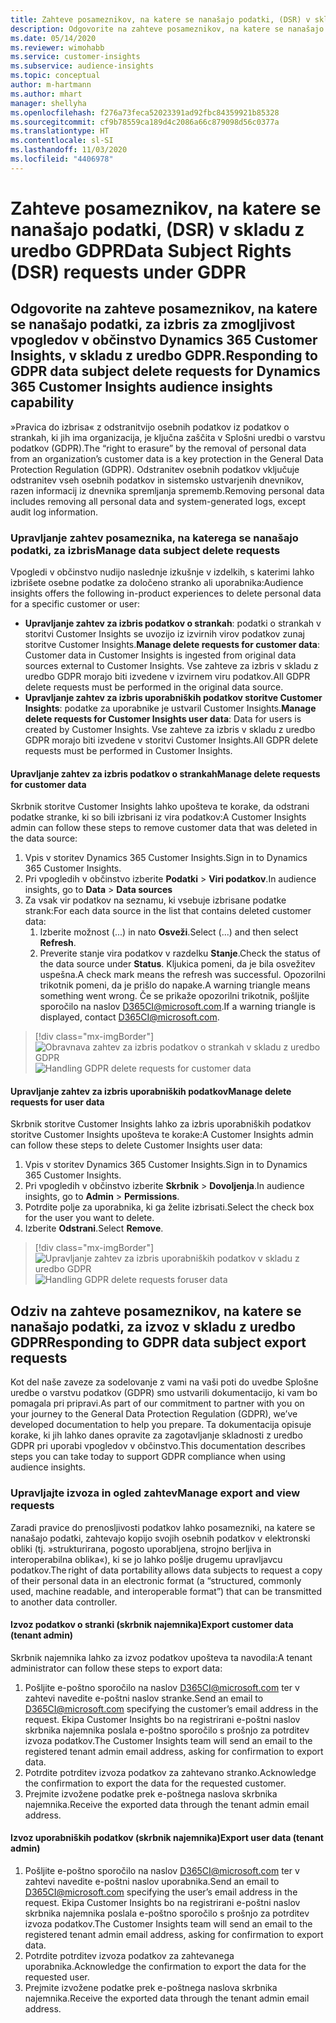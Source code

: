 ```yaml
---
title: Zahteve posameznikov, na katere se nanašajo podatki, (DSR) v skladu z uredbo GDPR | Microsoftovo gradivo
description: Odgovorite na zahteve posameznikov, na katere se nanašajo podatki, za zmogljivost vpogledov v občinstvo Dynamics 365 Customer Insights.
ms.date: 05/14/2020
ms.reviewer: wimohabb
ms.service: customer-insights
ms.subservice: audience-insights
ms.topic: conceptual
author: m-hartmann
ms.author: mhart
manager: shellyha
ms.openlocfilehash: f276a73feca52023391ad92fbc84359921b85328
ms.sourcegitcommit: cf9b78559ca189d4c2086a66c879098d56c0377a
ms.translationtype: HT
ms.contentlocale: sl-SI
ms.lasthandoff: 11/03/2020
ms.locfileid: "4406978"
---
```

# <a name="data-subject-rights-dsr-requests-under-gdpr"></a><span data-ttu-id="623fa-103">Zahteve posameznikov, na katere se nanašajo podatki, (DSR) v skladu z uredbo GDPR</span><span class="sxs-lookup"><span data-stu-id="623fa-103">Data Subject Rights (DSR) requests under GDPR</span></span>

## <a name="responding-to-gdpr-data-subject-delete-requests-for-dynamics-365-customer-insights-audience-insights-capability"></a><span data-ttu-id="623fa-104">Odgovorite na zahteve posameznikov, na katere se nanašajo podatki, za izbris za zmogljivost vpogledov v občinstvo Dynamics 365 Customer Insights, v skladu z uredbo GDPR.</span><span class="sxs-lookup"><span data-stu-id="623fa-104">Responding to GDPR data subject delete requests for Dynamics 365 Customer Insights audience insights capability</span></span>

<span data-ttu-id="623fa-105">»Pravica do izbrisa« z odstranitvijo osebnih podatkov iz podatkov o strankah, ki jih ima organizacija, je ključna zaščita v Splošni uredbi o varstvu podatkov (GDPR).</span><span class="sxs-lookup"><span data-stu-id="623fa-105">The “right to erasure” by the removal of personal data from an organization’s customer data is a key protection in the General Data Protection Regulation (GDPR).</span></span> <span data-ttu-id="623fa-106">Odstranitev osebnih podatkov vključuje odstranitev vseh osebnih podatkov in sistemsko ustvarjenih dnevnikov, razen informacij iz dnevnika spremljanja sprememb.</span><span class="sxs-lookup"><span data-stu-id="623fa-106">Removing personal data includes removing all personal data and system-generated logs, except audit log information.</span></span>

### <a name="manage-data-subject-delete-requests"></a><span data-ttu-id="623fa-107">Upravljanje zahtev posameznika, na katerega se nanašajo podatki, za izbris</span><span class="sxs-lookup"><span data-stu-id="623fa-107">Manage data subject delete requests</span></span>

<span data-ttu-id="623fa-108">Vpogledi v občinstvo nudijo naslednje izkušnje v izdelkih, s katerimi lahko izbrišete osebne podatke za določeno stranko ali uporabnika:</span><span class="sxs-lookup"><span data-stu-id="623fa-108">Audience insights offers the following in-product experiences to delete personal data for a specific customer or user:</span></span>

- <span data-ttu-id="623fa-109">**Upravljanje zahtev za izbris podatkov o strankah**: podatki o strankah v storitvi Customer Insights se uvozijo iz izvirnih virov podatkov zunaj storitve Customer Insights.</span><span class="sxs-lookup"><span data-stu-id="623fa-109">**Manage delete requests for customer data**: Customer data in Customer Insights is ingested from original data sources external to Customer Insights.</span></span> <span data-ttu-id="623fa-110">Vse zahteve za izbris v skladu z uredbo GDPR morajo biti izvedene v izvirnem viru podatkov.</span><span class="sxs-lookup"><span data-stu-id="623fa-110">All GDPR delete requests must be performed in the original data source.</span></span>
- <span data-ttu-id="623fa-111">**Upravljanje zahtev za izbris uporabniških podatkov storitve Customer Insights**: podatke za uporabnike je ustvaril Customer Insights.</span><span class="sxs-lookup"><span data-stu-id="623fa-111">**Manage delete requests for Customer Insights user data**: Data for users is created by Customer Insights.</span></span> <span data-ttu-id="623fa-112">Vse zahteve za izbris v skladu z uredbo GDPR morajo biti izvedene v storitvi Customer Insights.</span><span class="sxs-lookup"><span data-stu-id="623fa-112">All GDPR delete requests must be performed in Customer Insights.</span></span>

#### <a name="manage-delete-requests-for-customer-data"></a><span data-ttu-id="623fa-113">Upravljanje zahtev za izbris podatkov o strankah</span><span class="sxs-lookup"><span data-stu-id="623fa-113">Manage delete requests for customer data</span></span>

<span data-ttu-id="623fa-114">Skrbnik storitve Customer Insights lahko upošteva te korake, da odstrani podatke stranke, ki so bili izbrisani iz vira podatkov:</span><span class="sxs-lookup"><span data-stu-id="623fa-114">A Customer Insights admin can follow these steps to remove customer data that was deleted in the data source:</span></span>

1. <span data-ttu-id="623fa-115">Vpis v storitev Dynamics 365 Customer Insights.</span><span class="sxs-lookup"><span data-stu-id="623fa-115">Sign in to Dynamics 365 Customer Insights.</span></span>
2. <span data-ttu-id="623fa-116">Pri vpogledih v občinstvo izberite **Podatki** > **Viri podatkov**.</span><span class="sxs-lookup"><span data-stu-id="623fa-116">In audience insights, go to **Data** > **Data sources**</span></span>
3. <span data-ttu-id="623fa-117">Za vsak vir podatkov na seznamu, ki vsebuje izbrisane podatke strank:</span><span class="sxs-lookup"><span data-stu-id="623fa-117">For each data source in the list that contains deleted customer data:</span></span>
   1. <span data-ttu-id="623fa-118">Izberite možnost (...) in nato **Osveži**.</span><span class="sxs-lookup"><span data-stu-id="623fa-118">Select (...) and then select **Refresh**.</span></span>
   2. <span data-ttu-id="623fa-119">Preverite stanje vira podatkov v razdelku **Stanje**.</span><span class="sxs-lookup"><span data-stu-id="623fa-119">Check the status of the data source under **Status**.</span></span> <span data-ttu-id="623fa-120">Kljukica pomeni, da je bila osvežitev uspešna.</span><span class="sxs-lookup"><span data-stu-id="623fa-120">A check mark means the refresh was successful.</span></span> <span data-ttu-id="623fa-121">Opozorilni trikotnik pomeni, da je prišlo do napake.</span><span class="sxs-lookup"><span data-stu-id="623fa-121">A warning triangle means something went wrong.</span></span> <span data-ttu-id="623fa-122">Če se prikaže opozorilni trikotnik, pošljite sporočilo na naslov D365CI@microsoft.com.</span><span class="sxs-lookup"><span data-stu-id="623fa-122">If a warning triangle is displayed, contact D365CI@microsoft.com.</span></span>

> [!div class="mx-imgBorder"]
> <span data-ttu-id="623fa-123">![Obravnava zahtev za izbris podatkov o strankah v skladu z uredbo GDPR](media/gdpr-data-sources.png "Obravnava zahtev za izbris podatkov o strankah v skladu z uredbo GDPR")</span><span class="sxs-lookup"><span data-stu-id="623fa-123">![Handling GDPR delete requests for customer data](media/gdpr-data-sources.png "Handling GDPR delete requests for customer data")</span></span>

#### <a name="manage-delete-requests-for-user-data"></a><span data-ttu-id="623fa-124">Upravljanje zahtev za izbris uporabniških podatkov</span><span class="sxs-lookup"><span data-stu-id="623fa-124">Manage delete requests for user data</span></span>

<span data-ttu-id="623fa-125">Skrbnik storitve Customer Insights lahko za izbris uporabniških podatkov storitve Customer Insights upošteva te korake:</span><span class="sxs-lookup"><span data-stu-id="623fa-125">A Customer Insights admin can follow these steps to delete Customer Insights user data:</span></span>

1. <span data-ttu-id="623fa-126">Vpis v storitev Dynamics 365 Customer Insights.</span><span class="sxs-lookup"><span data-stu-id="623fa-126">Sign in to Dynamics 365 Customer Insights.</span></span>
2. <span data-ttu-id="623fa-127">Pri vpogledih v občinstvo izberite **Skrbnik** > **Dovoljenja**.</span><span class="sxs-lookup"><span data-stu-id="623fa-127">In audience insights, go to **Admin** > **Permissions**.</span></span>
3. <span data-ttu-id="623fa-128">Potrdite polje za uporabnika, ki ga želite izbrisati.</span><span class="sxs-lookup"><span data-stu-id="623fa-128">Select the check box for the user you want to delete.</span></span>
4. <span data-ttu-id="623fa-129">Izberite **Odstrani**.</span><span class="sxs-lookup"><span data-stu-id="623fa-129">Select **Remove**.</span></span>

> [!div class="mx-imgBorder"]
> <span data-ttu-id="623fa-130">![Upravljanje zahtev za izbris uporabniških podatkov v skladu z uredbo GDPR](media/gdpr-permissions.png "Upravljanje zahtev za izbris uporabniških podatkov v skladu z uredbo GDPR")</span><span class="sxs-lookup"><span data-stu-id="623fa-130">![Handling GDPR delete requests foruser data](media/gdpr-permissions.png "Handling GDPR delete requests for user data")</span></span>

## <a name="responding-to-gdpr-data-subject-export-requests"></a><span data-ttu-id="623fa-131">Odziv na zahteve posameznikov, na katere se nanašajo podatki, za izvoz v skladu z uredbo GDPR</span><span class="sxs-lookup"><span data-stu-id="623fa-131">Responding to GDPR data subject export requests</span></span>

<span data-ttu-id="623fa-132">Kot del naše zaveze za sodelovanje z vami na vaši poti do uvedbe Splošne uredbe o varstvu podatkov (GDPR) smo ustvarili dokumentacijo, ki vam bo pomagala pri pripravi.</span><span class="sxs-lookup"><span data-stu-id="623fa-132">As part of our commitment to partner with you on your journey to the General Data Protection Regulation (GDPR), we’ve developed documentation to help you prepare.</span></span> <span data-ttu-id="623fa-133">Ta dokumentacija opisuje korake, ki jih lahko danes opravite za zagotavljanje skladnosti z uredbo GDPR pri uporabi vpogledov v občinstvo.</span><span class="sxs-lookup"><span data-stu-id="623fa-133">This documentation describes steps you can take today to support GDPR compliance when using audience insights.</span></span>

### <a name="manage-export-and-view-requests"></a><span data-ttu-id="623fa-134">Upravljajte izvoza in ogled zahtev</span><span class="sxs-lookup"><span data-stu-id="623fa-134">Manage export and view requests</span></span>

<span data-ttu-id="623fa-135">Zaradi pravice do prenosljivosti podatkov lahko posamezniki, na katere se nanašajo podatki, zahtevajo kopijo svojih osebnih podatkov v elektronski obliki (tj. »strukturirana, pogosto uporabljena, strojno berljiva in interoperabilna oblika«), ki se jo lahko pošlje drugemu upravljavcu podatkov.</span><span class="sxs-lookup"><span data-stu-id="623fa-135">The right of data portability allows data subjects to request a copy of their personal data in an electronic format (a “structured, commonly used, machine readable, and interoperable format”) that can be transmitted to another data controller.</span></span>

#### <a name="export-customer-data-tenant-admin"></a><span data-ttu-id="623fa-136">Izvoz podatkov o stranki (skrbnik najemnika)</span><span class="sxs-lookup"><span data-stu-id="623fa-136">Export customer data (tenant admin)</span></span>

<span data-ttu-id="623fa-137">Skrbnik najemnika lahko za izvoz podatkov upošteva ta navodila:</span><span class="sxs-lookup"><span data-stu-id="623fa-137">A tenant administrator can follow these steps to export data:</span></span>

1. <span data-ttu-id="623fa-138">Pošljite e-poštno sporočilo na naslov D365CI@microsoft.com ter v zahtevi navedite e-poštni naslov stranke.</span><span class="sxs-lookup"><span data-stu-id="623fa-138">Send an email to D365CI@microsoft.com specifying the customer’s email address in the request.</span></span> <span data-ttu-id="623fa-139">Ekipa Customer Insights bo na registrirani e-poštni naslov skrbnika najemnika poslala e-poštno sporočilo s prošnjo za potrditev izvoza podatkov.</span><span class="sxs-lookup"><span data-stu-id="623fa-139">The Customer Insights team will send an email to the registered tenant admin email address, asking for confirmation to export data.</span></span>
2. <span data-ttu-id="623fa-140">Potrdite potrditev izvoza podatkov za zahtevano stranko.</span><span class="sxs-lookup"><span data-stu-id="623fa-140">Acknowledge the confirmation to export the data for the requested customer.</span></span>
3. <span data-ttu-id="623fa-141">Prejmite izvožene podatke prek e-poštnega naslova skrbnika najemnika.</span><span class="sxs-lookup"><span data-stu-id="623fa-141">Receive the exported data through the tenant admin email address.</span></span>

#### <a name="export-user-data-tenant-admin"></a><span data-ttu-id="623fa-142">Izvoz uporabniških podatkov (skrbnik najemnika)</span><span class="sxs-lookup"><span data-stu-id="623fa-142">Export user data (tenant admin)</span></span>

1. <span data-ttu-id="623fa-143">Pošljite e-poštno sporočilo na naslov D365CI@microsoft.com ter v zahtevi navedite e-poštni naslov uporabnika.</span><span class="sxs-lookup"><span data-stu-id="623fa-143">Send an email to D365CI@microsoft.com specifying the user’s email address in the request.</span></span> <span data-ttu-id="623fa-144">Ekipa Customer Insights bo na registrirani e-poštni naslov skrbnika najemnika poslala e-poštno sporočilo s prošnjo za potrditev izvoza podatkov.</span><span class="sxs-lookup"><span data-stu-id="623fa-144">The Customer Insights team will send an email to the registered tenant admin email address, asking for confirmation to export data.</span></span>
2. <span data-ttu-id="623fa-145">Potrdite potrditev izvoza podatkov za zahtevanega uporabnika.</span><span class="sxs-lookup"><span data-stu-id="623fa-145">Acknowledge the confirmation to export the data for the requested user.</span></span>
3. <span data-ttu-id="623fa-146">Prejmite izvožene podatke prek e-poštnega naslova skrbnika najemnika.</span><span class="sxs-lookup"><span data-stu-id="623fa-146">Receive the exported data through the tenant admin email address.</span></span>

